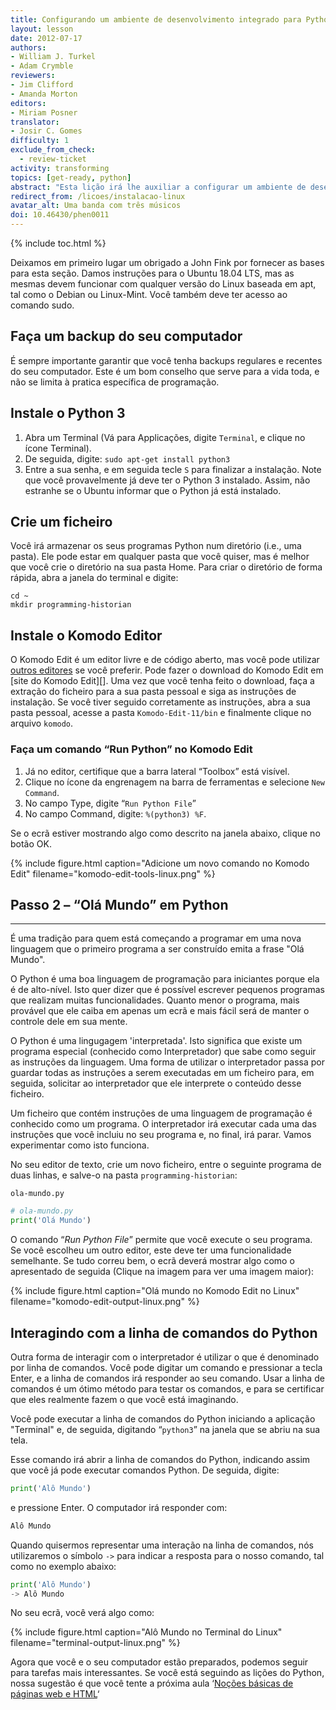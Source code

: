 ```yaml
---
title: Configurando um ambiente de desenvolvimento integrado para Python (Linux)
layout: lesson
date: 2012-07-17
authors:
- William J. Turkel
- Adam Crymble
reviewers:
- Jim Clifford
- Amanda Morton
editors:
- Miriam Posner
translator:
- Josir C. Gomes
difficulty: 1
exclude_from_check:
  - review-ticket
activity: transforming
topics: [get-ready, python]
abstract: "Esta lição irá lhe auxiliar a configurar um ambiente de desenvolvimento integrado para o Python em um computador com o Sistema Operacional Linux."
redirect_from: /licoes/instalacao-linux
avatar_alt: Uma banda com três músicos
doi: 10.46430/phen0011
---
```


{% include toc.html %}



Deixamos em primeiro lugar um obrigado a John Fink por fornecer as bases para esta seção. Damos instruções para o Ubuntu 18.04 LTS, mas as mesmas devem funcionar com qualquer versão do Linux baseada em apt, tal como o Debian ou Linux-Mint. Você também deve ter acesso ao comando sudo.

## Faça um backup do seu computador

É sempre importante garantir que você tenha backups regulares e recentes do seu computador. Este é um bom conselho que serve para a vida toda, e não se limita à pratica específica de programação.

## Instale o Python 3

1.  Abra um Terminal (Vá para Applicações, digite `Terminal`, e clique no ícone Terminal).
2.  De seguida, digite: `sudo apt-get install python3`
3.  Entre a sua senha, e em seguida tecle `S` para finalizar a instalação. 
    Note que você provavelmente já deve ter o Python 3 instalado. Assim, não estranhe se o Ubuntu informar que o Python já está instalado.

## Crie um ficheiro

Você irá armazenar os seus programas Python num diretório (i.e., uma pasta). Ele pode estar em qualquer pasta que você quiser,
mas é melhor que você crie o diretório na sua pasta Home. Para criar o diretório de forma rápida, abra a janela do terminal e digite: 

```
cd ~
mkdir programming-historian
```

## Instale o Komodo Editor

O Komodo Edit é um editor livre e de código aberto, mas você pode utilizar [outros editores][] se você preferir. Pode fazer o download do Komodo Edit em [site do Komodo Edit][]. Uma vez que você tenha feito o download, faça a extração do ficheiro para a sua pasta pessoal e siga as instruções de instalação. Se você tiver seguido corretamente as instruções, abra a sua pasta pessoal, acesse a pasta `Komodo-Edit-11/bin` e finalmente clique no arquivo `komodo`.

### Faça um comando “Run Python” no Komodo Edit

1.  Já no editor, certifique que a barra lateral “Toolbox” está visível.
2.  Clique no ícone da engrenagem na barra de ferramentas e selecione `New Command`.
3.  No campo Type, digite “`Run Python File`”
4.  No campo Command, digite: `%(python3) %F`. 

Se o ecrã estiver mostrando algo como descrito na janela abaixo, clique no botão OK.

{% include figure.html caption="Adicione um novo comando no Komodo Edit" filename="komodo-edit-tools-linux.png" %}

## Passo 2 – “Olá Mundo” em Python
--------------------------------

É uma tradição para quem está começando a programar em uma nova linguagem que o primeiro programa a ser construído emita a frase "Olá Mundo". 

O Python é uma boa linguagem de programação para iniciantes porque ela é de alto-nível.
Isto quer dizer que é possível escrever pequenos programas que realizam muitas funcionalidades. 
Quanto menor o programa, mais provável que ele caiba em apenas um ecrã e mais fácil será de manter o controle dele em sua mente.

O Python é uma lingugagem 'interpretada'. Isto significa que existe um programa especial (conhecido como Interpretador) que sabe como seguir as instruções da linguagem. Uma forma de utilizar o interpretador passa por guardar todas as instruções a serem executadas em um ficheiro para, em seguida, solicitar ao interpretador que ele interprete o conteúdo desse ficheiro.  

Um ficheiro que contém instruções de uma linguagem de programação é conhecido como um programa. O interpretador irá executar cada uma das instruções que você incluiu no seu programa e, no final, irá parar. Vamos experimentar como isto funciona.

No seu editor de texto, crie um novo ficheiro, entre o seguinte programa de duas linhas, e salve-o na pasta `programming-historian`:
 
`ola-mundo.py`

``` python
# ola-mundo.py
print('Olá Mundo')
```

O comando “*Run Python File*” permite que você execute o seu programa. Se você escolheu um outro editor, este deve ter uma funcionalidade semelhante. Se tudo correu bem, o ecrã deverá mostrar algo como o apresentado de seguida (Clique na imagem para ver uma imagem maior):

{% include figure.html caption="Olá mundo no Komodo Edit no Linux" filename="komodo-edit-output-linux.png" %}

## Interagindo com a linha de comandos do Python

Outra forma de interagir com o interpretador é utilizar o que é denominado por linha de comandos.
Você pode digitar um comando e pressionar a tecla Enter, e a linha de comandos irá responder ao seu comando.
Usar a linha de comandos é um ótimo método para testar os comandos, e para se certificar que eles realmente fazem o que você está imaginando.

Você pode executar a linha de comandos do Python iniciando a aplicação "Terminal" e, de seguida, digitando “`python3`” na janela que se abriu na sua tela. 

Esse comando irá abrir a linha de comandos do Python, indicando assim que você já pode executar comandos Python. De seguida, digite:

``` python
print('Alô Mundo')
```

e pressione Enter. O computador irá responder com:

``` python
Alô Mundo
```

Quando quisermos representar uma interação na linha de comandos, nós utilizaremos o símbolo `->` para indicar a resposta para o nosso comando, tal como no exemplo abaixo:

``` python
print('Alô Mundo')
-> Alô Mundo
```

No seu ecrã, você verá algo como:

{% include figure.html caption="Alô Mundo no Terminal do Linux" filename="terminal-output-linux.png" %}

Agora que você e o seu computador estão preparados, podemos seguir para tarefas mais interessantes. Se você está seguindo as lições do Python, 
nossa sugestão é que você tente a próxima aula ‘[Noções básicas de páginas web e HTML][]‘

  [outros editores]: https://wiki.python.org/moin/PythonEditors/
  [Web Site do Komodo Edit]: https://www.activestate.com/products/komodo-edit/
  [Noções básicas de páginas web e HTML]: /licoes/visualizando-arquivos-html
